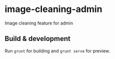 # image-cleaning-admin
Image cleaning feature for admin

## Build & development

Run `grunt` for building and `grunt serve` for preview.
